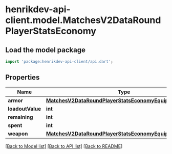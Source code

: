 # henrikdev-api-client.model.MatchesV2DataRoundPlayerStatsEconomy

## Load the model package
```dart
import 'package:henrikdev-api-client/api.dart';
```

## Properties
Name | Type | Description | Notes
------------ | ------------- | ------------- | -------------
**armor** | [**MatchesV2DataRoundPlayerStatsEconomyEquipmentArmor**](MatchesV2DataRoundPlayerStatsEconomyEquipmentArmor.md) |  | 
**loadoutValue** | **int** |  | 
**remaining** | **int** |  | 
**spent** | **int** |  | 
**weapon** | [**MatchesV2DataRoundPlayerStatsEconomyEquipmentWeapon**](MatchesV2DataRoundPlayerStatsEconomyEquipmentWeapon.md) |  | 

[[Back to Model list]](../README.md#documentation-for-models) [[Back to API list]](../README.md#documentation-for-api-endpoints) [[Back to README]](../README.md)


